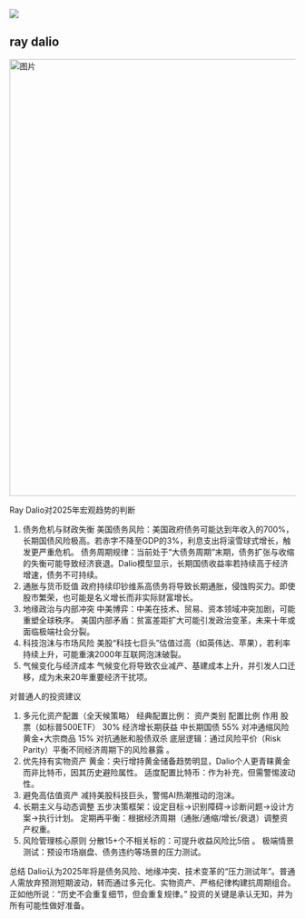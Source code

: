 
![](https://github.com/user-attachments/assets/6a1b3bd1-1ca2-41d1-929b-68a019fdffaf)


## ray dalio

<img width="769" alt="图片" src="https://github.com/user-attachments/assets/6b618476-ba7d-4687-919b-8ca918a41a10" />


Ray Dalio对2025年宏观趋势的判断
1. 债务危机与财政失衡
美国债务风险：美国政府债务可能达到年收入的700%，长期国债风险极高。若赤字不降至GDP的3%，利息支出将滚雪球式增长，触发更严重危机。
债务周期规律：当前处于“大债务周期”末期，债务扩张与收缩的失衡可能导致经济衰退。Dalio模型显示，长期国债收益率若持续高于经济增速，债务不可持续。
2. 通胀与货币贬值
政府持续印钞维系高债务将导致长期通胀，侵蚀购买力。即使股市繁荣，也可能是名义增长而非实际财富增长。
3. 地缘政治与内部冲突
中美博弈：中美在技术、贸易、资本领域冲突加剧，可能重塑全球秩序。
美国内部矛盾：贫富差距扩大可能引发政治变革，未来十年或面临极端社会分裂。
4. 科技泡沫与市场风险
美股“科技七巨头”估值过高（如英伟达、苹果），若利率持续上升，可能重演2000年互联网泡沫破裂。
5. 气候变化与经济成本
气候变化将导致农业减产、基建成本上升，并引发人口迁移，成为未来20年重要经济干扰项。


对普通人的投资建议
1. 多元化资产配置（全天候策略）
经典配置比例：
资产类别	配置比例	作用
股票（如标普500ETF）	30%	经济增长期获益
中长期国债	55%	对冲通缩风险
黄金+大宗商品	15%	对抗通胀和股债双杀
底层逻辑：通过风险平价（Risk Parity）平衡不同经济周期下的风险暴露
。
2. 优先持有实物资产
黄金：央行增持黄金储备趋势明显，Dalio个人更青睐黄金而非比特币，因其历史避险属性。
适度配置比特币：作为补充，但需警惕波动性。
3. 避免高估值资产
减持美股科技巨头，警惕AI热潮推动的泡沫。
4. 长期主义与动态调整
五步决策框架：设定目标→识别障碍→诊断问题→设计方案→执行计划。
定期再平衡：根据经济周期（通胀/通缩/增长/衰退）调整资产权重。
5. 风险管理核心原则
分散15+个不相关标的：可提升收益风险比5倍
。
极端情景测试：预设市场崩盘、债务违约等场景的压力测试。


总结
Dalio认为2025年将是债务风险、地缘冲突、技术变革的“压力测试年”。普通人需放弃预测短期波动，转而通过多元化、实物资产、严格纪律构建抗周期组合。正如他所说：“历史不会重复细节，但会重复规律。” 投资的关键是承认无知，并为所有可能性做好准备。
